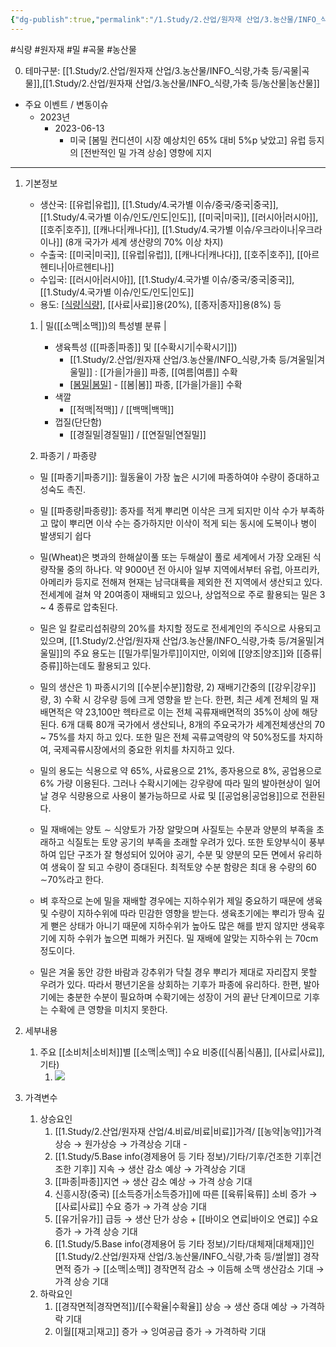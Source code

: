 ```yaml
---
{"dg-publish":true,"permalink":"/1.Study/2.산업/원자재 산업/3.농산물/INFO_식량,가축 등/밀/","created":"2024-11-20T21:02:28.918+09:00","updated":"2025-06-26T13:27:33.831+09:00"}
---
```


#식량  #원자재 #밀 #곡물 #농산물 

0. 테마구분: [[1.Study/2.산업/원자재 산업/3.농산물/INFO_식량,가축 등/곡물\|곡물]],[[1.Study/2.산업/원자재 산업/3.농산물/INFO_식량,가축 등/농산물\|농산물]]


- 주요 이벤트 / 변동이슈
	- 2023년
		- 2023-06-13
			- 미국 [봄밀 컨디션이 시장 예상치인 65% 대비 5%p 낮았고] 유럽 등지의 [전반적인 밀 가격 상승] 영향에 지지

---

1. 기본정보

	- 생산국: [[유럽\|유럽]], [[1.Study/4.국가별 이슈/중국/중국\|중국]], [[1.Study/4.국가별 이슈/인도/인도\|인도]], [[미국\|미국]], [[러시아\|러시아]], [[호주\|호주]], [[캐나다\|캐나다]], [[1.Study/4.국가별 이슈/우크라이나\|우크라이나]] (8개 국가가 세계 생산량의 70% 이상 차지)
	- 수출국: [[미국\|미국]], [[유럽\|유럽]], [[캐나다\|캐나다]], [[호주\|호주]], [[아르헨티나\|아르헨티나]]
	- 수입국:  [[러시아\|러시아]], [[1.Study/4.국가별 이슈/중국/중국\|중국]], [[1.Study/4.국가별 이슈/인도/인도\|인도]]
	- 용도: [[식량\|식량]](60%), [[사료\|사료]]용(20%), [[종자\|종자]]용(8%) 등

	1. | 밀([[소맥\|소맥]])의 특성별 분류 |
		- 생육특성 ([[파종\|파종]] 및 [[수확시기\|수확시기]])
			- [[1.Study/2.산업/원자재 산업/3.농산물/INFO_식량,가축 등/겨울밀\|겨울밀]] : [[가을\|가을]] 파종, [[여름\|여름]] 수확 
			- [[봄밀\|봄밀]](듀럼포함) - [[봄\|봄]] 파종, [[가을\|가을]] 수확 
		- 색깔 
			- [[적맥\|적맥]] / [[백맥\|백맥]] 
		- 껍질(단단함) 
			- [[경질밀\|경질밀]] / [[연질밀\|연질밀]]

	2. 파종기 / 파종량
	- 밀 [[파종기\|파종기]]: 월동율이 가장 높은 시기에 파종하여야 수량이 증대하고 성숙도 촉진. 
	- 밀 [[파종량\|파종량]]: 종자를 적게 뿌리면 이삭은 크게 되지만 이삭 수가 부족하고 많이 뿌리면 이삭 수는 증가하지만 이삭이 적게 되는 동시에 도복이나 병이 발생되기 쉽다

	- 밀(Wheat)은 볏과의 한해살이풀 또는 두해살이 풀로 세계에서 가장 오래된 식량작물 중의 하나다. 약 9000년 전 아시아 일부 지역에서부터 유럽, 아프리카, 아메리카 등지로 전해져 현재는 남극대륙을 제외한 전 지역에서 생산되고 있다. 전세계에 걸쳐 약 20여종이 재배되고 있으나, 상업적으로 주로 활용되는 밀은 3 ~ 4 종류로 압축된다. 
	- 밀은 일 칼로리섭취량의 20%를 차지할 정도로 전세계인의 주식으로 사용되고 있으며, [[1.Study/2.산업/원자재 산업/3.농산물/INFO_식량,가축 등/겨울밀\|겨울밀]]의 주요 용도는 [[밀가루\|밀가루]]이지만, 이외에 [[양조\|양조]]와 [[증류\|증류]]하는데도 활용되고 있다. 
	- 밀의 생산은 1) 파종시기의 [[수분\|수분]]함량, 2) 재배기간중의 [[강우\|강우]]량, 3) 수확 시 강우량 등에 크게 영향을 받 는다. 한편, 최근 세계 전체의 밀 재배면적은 약 23,100만 헥타르로 이는 전체 곡류재배면적의 35%이 상에 해당된다. 6개 대륙 80개 국가에서 생산되나, 8개의 주요국가가 세계전체생산의 70 ~ 75%를 차지 하고 있다. 또한 밀은 전체 곡류교역량의 약 50%정도를 차지하여, 국제곡류시장에서의 중요한 위치를 차지하고 있다. 
	- 밀의 용도는 식용으로 약 65%, 사료용으로 21%, 종자용으로 8%, 공업용으로 6% 가량 이용된다. 그러나 수확시기에는 강우량에 따라 밀의 발아현상이 일어날 경우 식량용으로 사용이 불가능하므로 사료 및 [[공업용\|공업용]]으로 전환된다. 
	- 밀 재배에는 양토 ∼ 식양토가 가장 알맞으며 사질토는 수분과 양분의 부족을 초래하고 식질토는 토양 공기의 부족을 초래할 우려가 있다. 또한 토양부식이 풍부하여 입단 구조가 잘 형성되어 있어야 공기, 수분 및 양분의 모든 면에서 유리하여 생육이 잘 되고 수량이 증대된다. 최적토양 수분 함량은 최대 용 수량의 60 ∼70%라고 한다. 
	- 벼 후작으로 논에 밀을 재배할 경우에는 지하수위가 제일 중요하기 때문에 생육 및 수량이 지하수위에 따라 민감한 영향을 받는다. 생육초기에는 뿌리가 땅속 깊게 뻗은 상태가 아니기 때문에 지하수위가 높아도 많은 해를 받지 않지만 생육후기에 지하 수위가 높으면 피해가 커진다. 밀 재배에 알맞는 지하수위 는 70cm 정도이다. 
	- 밀은 겨울 동안 강한 바람과 강추위가 닥칠 경우 뿌리가 제대로 자리잡지 못할 우려가 있다. 따라서 평년기온을 상회하는 기후가 파종에 유리하다. 한편, 발아기에는 충분한 수분이 필요하며 수확기에는 성장이 거의 끝난 단계이므로 기후는 수확에 큰 영향을 미치지 못한다.

2. 세부내용
	1. 주요 [[소비처\|소비처]]별 [[소맥\|소맥]] 수요 비중([[식품\|식품]], [[사료\|사료]], 기타)
		1. ![](https://i.imgur.com/raJfeIQ.jpg)

3. 가격변수
	1. 상승요인
		1. [[1.Study/2.산업/원자재 산업/4.비료/비료\|비료]]가격/ [[농약\|농약]]가격 상승 → 원가상승 → 가격상승 기대 -
		2.  [[1.Study/5.Base info(경제용어 등 기타 정보)/기타/기후/건조한 기후\|건조한 기후]] 지속 → 생산 감소 예상 → 가격상승 기대 
		3. [[파종\|파종]]지연 → 생산 감소 예상 → 가격 상승 기대 
		4. 신흥시장(중국) [[소득증가\|소득증가]]에 따른 [[육류\|육류]] 소비 증가 → [[사료\|사료]] 수요 증가 → 가격 상승 기대 
		5. [[유가\|유가]] 급등 → 생산 단가 상승 + [[바이오 연료\|바이오 연료]] 수요 증가 → 가격 상승 기대 
		6. [[1.Study/5.Base info(경제용어 등 기타 정보)/기타/대체재\|대체재]]인[[1.Study/2.산업/원자재 산업/3.농산물/INFO_식량,가축 등/쌀\|쌀]] 경작면적 증가 → [[소맥\|소맥]] 경작면적 감소 → 이듬해 소맥 생산감소 기대  → 가격 상승 기대 
	2. 하락요인
		1. [[경작면적\|경작면적]]/[[수확율\|수확율]] 상승 → 생산 증대 예상 → 가격하락 기대 
		2. 이월[[재고\|재고]] 증가 → 잉여공급 증가 → 가격하락 기대 
